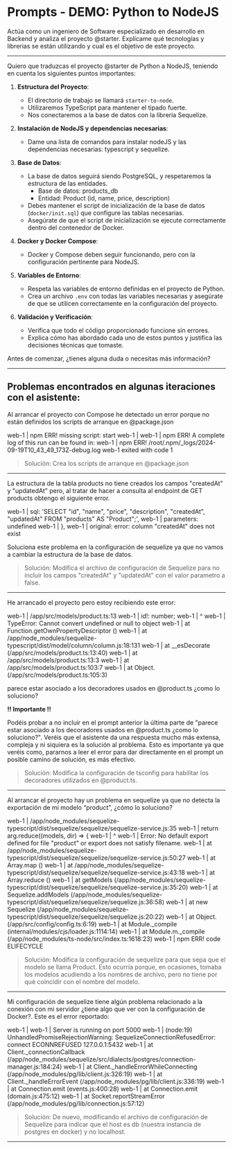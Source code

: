 # Prompts - DEMO: Python to NodeJS

Actúa como un ingeniero de Software especializado en desarrollo en Backend y analiza el proyecto @starter. Explícame qué tecnologías y librerias se están utilizando y cual es el objetivo de este proyecto.

---

Quiero que traduzcas el proyecto @starter de Python a NodeJS, teniendo en cuenta los siguientes puntos importantes:

1. **Estructura del Proyecto**:
   - El directorio de trabajo se llamará `starter-to-node`.
   - Utilizaremos TypeScript para mantener el tipado fuerte.
   - Nos conectaremos a la base de datos con la libreria Sequelize.

2. **Instalación de NodeJS y dependencias necesarias**:
   - Dame una lista de comandos para instalar nodeJS y las dependencias necesarias: typescript y sequelize.

3. **Base de Datos**:
   - La base de datos seguirá siendo PostgreSQL, y respetaremos la estructura de las entidades.
        - Base de datos: products_db
        - Entidad: Product (id, name, price, description)
   - Debes mantener el script de inicialización de la base de datos (`docker/init.sql`) que configure las tablas necesarias.
   - Asegúrate de que el script de inicialización se ejecute correctamente dentro del contenedor de Docker.

4. **Docker y Docker Compose**:
   - Docker y Compose deben seguir funcionando, pero con la configuración pertinente para NodeJS.

5. **Variables de Entorno**:
   - Respeta las variables de entorno definidas en el proyecto de Python.
   - Crea un archivo `.env` con todas las variables necesarias y asegúrate de que se utilicen correctamente en la configuración del proyecto.

6. **Validación y Verificación**:
   - Verifica que todo el código proporcionado funcione sin errores.
   - Explica cómo has abordado cada uno de estos puntos y justifica las decisiones técnicas que tomaste.

Antes de comenzar, ¿tienes alguna duda o necesitas más información?

--------------------------------

## Problemas encontrados en algunas iteraciones con el asistente:

Al arrancar el proyecto con Compose he detectado un error porque no están definidos los scripts de arranque en @package.json

web-1  | npm ERR! missing script: start
web-1  | 
web-1  | npm ERR! A complete log of this run can be found in:
web-1  | npm ERR!     /root/.npm/_logs/2024-09-19T10_43_49_173Z-debug.log
web-1 exited with code 1

> Solución: Crea los scripts de arranque en @package.json

--------------------------------

La estructura de la tabla products no tiene creados los campos "createdAt" y "updatedAt" pero, al tratar de hacer a consulta al endpoint de GET products obtengo el siguiente error. 

web-1  |     sql: 'SELECT "id", "name", "price", "description", "createdAt", "updatedAt" FROM "products" AS "Product";',
web-1  |     parameters: undefined
web-1  |   },
web-1  |   original: error: column "createdAt" does not exist

Soluciona este problema en la configuración de sequelize ya que no vamos a cambiar la estructura de la base de datos.

> Solución: Modifica el archivo de configuración de Sequelize para no incluir los campos "createdAt" y "updatedAt" con el valor parametro a false.

--------------------------------

He arrancado el proyecto pero estoy recibiendo este error:

web-1  | /app/src/models/product.ts:13
web-1  |   id!: number;
web-1  |                                        ^
web-1  | TypeError: Cannot convert undefined or null to object
web-1  |     at Function.getOwnPropertyDescriptor (<anonymous>)
web-1  |     at /app/node_modules/sequelize-typescript/dist/model/column/column.js:18:131
web-1  |     at __esDecorate (/app/src/models/product.ts:13:40)
web-1  |     at /app/src/models/product.ts:13:3
web-1  |     at /app/src/models/product.ts:103:7
web-1  |     at Object.<anonymous> (/app/src/models/product.ts:105:3)

parece estar asociado a los decoradores usados en @product.ts ¿como lo soluciono?

**!! Importante !!**

Podéis probar a no incluir en el prompt anterior la última parte de "parece estar asociado a los decoradores usados en @product.ts ¿como lo soluciono?". Veréis que el asistente da una respuesta mucho más extensa, compleja y ni siquiera es la solución al problema.
Esto es importante ya que veréis como, pararnos a leer el error para dar directamente en el prompt un posible camino de solución, es más efectivo.

> Solución: Modifica la configuración de tsconfig para habilitar los decoradores utilizados en @product.ts.

--------------------------------

Al arrancar el proyecto hay un problema en sequelize ya que no detecta la exportación de mi modelo “product”, ¿cómo lo soluciono?

web-1  | /app/node_modules/sequelize-typescript/dist/sequelize/sequelize/sequelize-service.js:35
web-1  |         return arg.reduce((models, dir) => {
web-1  |                    ^
web-1  | Error: No default export defined for file "product" or export does not satisfy filename.
web-1  |     at /app/node_modules/sequelize-typescript/dist/sequelize/sequelize/sequelize-service.js:50:27
web-1  |     at Array.map (<anonymous>)
web-1  |     at /app/node_modules/sequelize-typescript/dist/sequelize/sequelize/sequelize-service.js:43:18
web-1  |     at Array.reduce (<anonymous>)
web-1  |     at getModels (/app/node_modules/sequelize-typescript/dist/sequelize/sequelize/sequelize-service.js:35:20)
web-1  |     at Sequelize.addModels (/app/node_modules/sequelize-typescript/dist/sequelize/sequelize/sequelize.js:36:58)
web-1  |     at new Sequelize (/app/node_modules/sequelize-typescript/dist/sequelize/sequelize/sequelize.js:20:22)
web-1  |     at Object.<anonymous> (/app/src/config/config.ts:6:19)
web-1  |     at Module._compile (internal/modules/cjs/loader.js:1114:14)
web-1  |     at Module.m._compile (/app/node_modules/ts-node/src/index.ts:1618:23)
web-1  | npm ERR! code ELIFECYCLE

> Solución: Modifica la configuración de sequelize para que sepa que el modelo se llama Product. Esto ocurría porque, en ocasiones, tomaba los modelos acudiendo a los nombres de archivo, pero no tiene por qué coincidir con el nombre del modelo.

--------------------------------

Mi configuración de sequelize tiene algún problema relacionado a la conexión con mi servidor ¿tiene algo que ver con la configuración de Docker?. 
Este es el error reportado:

web-1  | 
web-1  | Server is running on port 5000
web-1  | (node:19) UnhandledPromiseRejectionWarning: SequelizeConnectionRefusedError: connect ECONNREFUSED 127.0.0.1:5432
web-1  |     at Client._connectionCallback (/app/node_modules/sequelize/src/dialects/postgres/connection-manager.js:184:24)
web-1  |     at Client._handleErrorWhileConnecting (/app/node_modules/pg/lib/client.js:326:19)
web-1  |     at Client._handleErrorEvent (/app/node_modules/pg/lib/client.js:336:19)
web-1  |     at Connection.emit (events.js:400:28)
web-1  |     at Connection.emit (domain.js:475:12)
web-1  |     at Socket.reportStreamError (/app/node_modules/pg/lib/connection.js:57:12)

> Solución: De nuevo, modificando el archivo de configuración de Sequelize para indicar que el host es db (nuestra instancia de postgres en docker) y no localhost.

--------------------------------